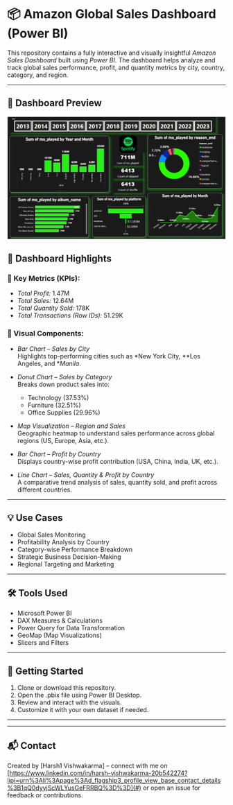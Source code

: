 # 📦 Amazon Global Sales Dashboard (Power BI)

This repository contains a fully interactive and visually insightful *Amazon Sales Dashboard* built using *Power BI*. The dashboard helps analyze and track global sales performance, profit, and quantity metrics by city, country, category, and region.

---
## 📸 Dashboard Preview

![Amazon Sales Dashboard](https://github.com/Harsh-analyticx/Amazon-sales-dashboard-Power-BI-/blob/main/Screenshot%202025-06-28%20230637.png)

## 🧩 Dashboard Highlights

### 🔹 Key Metrics (KPIs):
- *Total Profit:* 1.47M  
- *Total Sales:* 12.64M  
- *Total Quantity Sold:* 178K  
- *Total Transactions (Row IDs):* 51.29K

### 🔹 Visual Components:
- *Bar Chart – Sales by City*  
  Highlights top-performing cities such as *New York City, **Los Angeles, and **Manila*.

- *Donut Chart – Sales by Category*  
  Breaks down product sales into:
  - Technology (37.53%)  
  - Furniture (32.51%)  
  - Office Supplies (29.96%)

- *Map Visualization – Region and Sales*  
  Geographic heatmap to understand sales performance across global regions (US, Europe, Asia, etc.).

- *Bar Chart – Profit by Country*  
  Displays country-wise profit contribution (USA, China, India, UK, etc.).

- *Line Chart – Sales, Quantity & Profit by Country*  
  A comparative trend analysis of sales, quantity sold, and profit across different countries.

---

## 💡 Use Cases

- Global Sales Monitoring  
- Profitability Analysis by Country  
- Category-wise Performance Breakdown  
- Strategic Business Decision-Making  
- Regional Targeting and Marketing

---

## 🛠 Tools Used

- Microsoft Power BI  
- DAX Measures & Calculations  
- Power Query for Data Transformation  
- GeoMap (Map Visualizations)  
- Slicers and Filters

---

## 🚀 Getting Started

1. Clone or download this repository.
2. Open the .pbix file using Power BI Desktop.
3. Review and interact with the visuals.
4. Customize it with your own dataset if needed.

---



---

## 📬 Contact

Created by [Harsh1 Vishwakarma] – connect with me on [https://www.linkedin.com/in/harsh-vishwakarma-20b542274?lipi=urn%3Ali%3Apage%3Ad_flagship3_profile_view_base_contact_details%3B1qQ0dyyjScWLYusGeFRRBQ%3D%3D](#) or open an issue for feedback or contributions.

